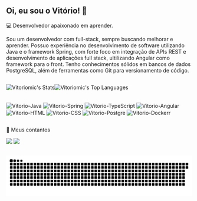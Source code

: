 ## Oi, eu sou o Vitório! 👋

💻 Desenvolvedor apaixonado em aprender.

Sou um desenvolvedor com full-stack, sempre buscando melhorar e aprender.
Possuo experiência no desenvolvimento de software utilizando Java e o framework Spring,
com forte foco em integração de APIs REST e desenvolvimento de aplicações full stack,
ultilizando Angular como framework para o front. 
Tenho conhecimentos sólidos em bancos de dados PostgreSQL,
além de ferramentas como Git para versionamento de código.

##


![Vitoriomic's Stats](https://github-readme-stats.vercel.app/api?username=Vitoriomic&line_height=20&card_width=290&theme=react&show_icons=true&hide_border=true&count_private=true)![Vitoriomic's Top Languages](https://github-readme-stats.vercel.app/api/top-langs/?username=Vitoriomic&theme=react&show_icons=true&hide_border=true&layout=compact)

<div style="display: inline_block"><br>
  <img align="center" alt="Vitorio-Java" height="30" width="40" src= "https://cdn.jsdelivr.net/gh/devicons/devicon@latest/icons/java/java-original.svg" />
  <img align="center" alt="Vitorio-Spring" height="30" width="40" src="https://cdn.jsdelivr.net/gh/devicons/devicon@latest/icons/spring/spring-original.svg" /> 
  <img align="center" alt="Vitorio-TypeScript" height="30" width="40" src="https://cdn.jsdelivr.net/gh/devicons/devicon@latest/icons/typescript/typescript-original.svg" />         
  <img align="center" alt="Vitorio-Angular" height="30" width="40" src="https://cdn.jsdelivr.net/gh/devicons/devicon@latest/icons/angular/angular-original.svg" />
  <img align="center" alt="Vitorio-HTML" height="30" width="40" src="https://cdn.jsdelivr.net/gh/devicons/devicon@latest/icons/html5/html5-original.svg" />
  <img align="center" alt="Vitorio-CSS" height="30" width="40" src="https://cdn.jsdelivr.net/gh/devicons/devicon@latest/icons/css3/css3-original.svg" />
  <img align="center" alt="Vitorio-Postgre" height="30" width="40" src="https://cdn.jsdelivr.net/gh/devicons/devicon@latest/icons/postgresql/postgresql-plain.svg" /> 
  <img align="center" alt="Vitorio-Dockerr" height="30" width="40" src="https://cdn.jsdelivr.net/gh/devicons/devicon@latest/icons/docker/docker-plain-wordmark.svg" />
</div>                 


##

📩 Meus contantos

<div> 
  <a href = "mailto:vitoriomicheletto@gmail.com"><img src="https://img.shields.io/badge/Gmail-D14836?style=for-the-badge&logo=gmail&logoColor=white" target="_blank"></a>
  <a href="https://www.linkedin.com/in/vitorio-micheletto/" target="_blank"><img src="https://img.shields.io/badge/-LinkedIn-%230077B5?style=for-the-badge&logo=linkedin&logoColor=white" target="_blank"></a> 
  
</div>

##

<picture align="center">
  <source media="(prefers-color-scheme: dark)" srcset="https://raw.githubusercontent.com/Vitoriomic/Vitoriomic/output/github-contribution-grid-snake-dark.svg">
  <source media="(prefers-color-scheme: light)" srcset="https://raw.githubusercontent.com/Vitoriomic/Vitoriomic/output/github-contribution-grid-snake-dark.svg">
  <img align="center" alt="github contribution grid snake animation" src="https://raw.githubusercontent.com/Vitoriomic/Vitoriomic/output/github-contribution-grid-snake.svg">
</picture>
